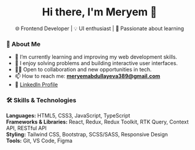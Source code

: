 <h1 align="center">Hi there, I'm Meryem 👋</h1>
<p align="center">
  🌐 Frontend Developer | 💡 UI enthusiast | 🎯 Passionate about learning
</p>

### 🚀 About Me
- 🌱 I’m currently learning and improving my web development skills.
- 💬 I enjoy solving problems and building interactive user interfaces.
- 👩‍💻 Open to collaboration and new opportunities in tech.
- 📫 How to reach me: **meryemabdullayeva389@gmail.com**
- 🔗 [LinkedIn Profile](https://www.linkedin.com/in/meryem-abdullayeva-552748254)

### 🛠️ Skills & Technologies
**Languages:** HTML5, CSS3, JavaScript, TypeScript  
**Frameworks & Libraries:** React, Redux, Redux Toolkit, RTK Query, Context API, RESTful API  
**Styling:** Tailwind CSS, Bootstrap, SCSS/SASS, Responsive Design  
**Tools:** Git, VS Code, Figma

